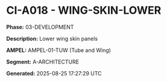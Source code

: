 # CI-A018 - WING-SKIN-LOWER

**Phase:** 03-DEVELOPMENT

**Description:** Lower wing skin panels

**AMPEL:** AMPEL-01-TUW (Tube and Wing)

**Segment:** A-ARCHITECTURE

**Generated:** 2025-08-25 17:27:29 UTC
